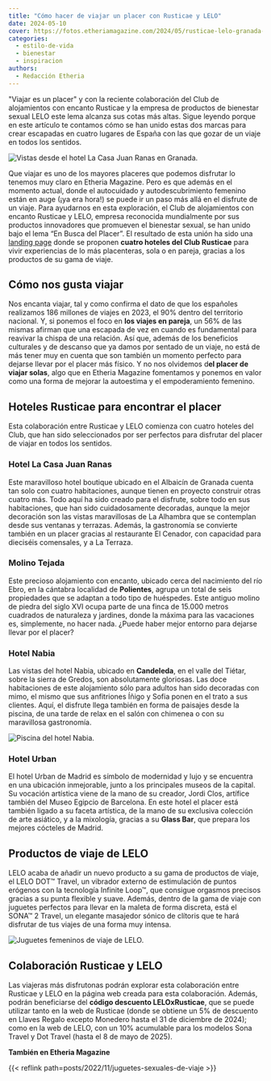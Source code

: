 ```yaml
---
title: "Cómo hacer de viajar un placer con Rusticae y LELO"
date: 2024-05-10
cover: https://fotos.etheriamagazine.com/2024/05/rusticae-lelo-granada-juan-ranas.jpg
categories: 
  - estilo-de-vida
  - bienestar
  - inspiracion
authors: 
  - Redacción Etheria
---
```


"Viajar es un placer" y con la reciente colaboración del Club de alojamientos con 
encanto Rusticae y la empresa de productos de bienestar sexual LELO este lema alcanza 
sus cotas más altas. Sigue leyendo porque en este artículo te contamos cómo se han unido 
estas dos marcas para crear escapadas en cuatro lugares de España con las que gozar de 
un viaje en todos los sentidos. 

![Vistas desde el hotel La Casa Juan Ranas en Granada.](https://fotos.etheriamagazine.com/2024/05/rusticae-lelo-granada-juan-ranas.jpg "Vistas desde el hotel © La Casa Juan Ranas en Granada.")

Que viajar es uno de los mayores placeres que podemos disfrutar lo tenemos muy claro en 
Etheria Magazine. Pero es que además en el momento actual, donde el autocuidado y 
autodescubrimiento femenino están en auge (¡ya era hora!) se puede ir un paso más allá 
en el disfrute de un viaje. Para ayudarnos en esta exploración, el Club de alojamientos 
con encanto Rusticae y LELO, empresa reconocida mundialmente por sus productos 
innovadores que promueven el bienestar sexual, se han unido bajo el lema “En Busca del 
Placer”. El resultado de esta unión ha sido una [landing 
page](https://www.rusticae.es/viajes/en-busca-del-placer-by-lelo-rusticae) donde se 
proponen **cuatro hoteles del Club Rusticae** para vivir experiencias de lo más 
placenteras, sola o en pareja, gracias a los productos de su gama de viaje. 

## Cómo nos gusta viajar

Nos encanta viajar, tal y como confirma el dato de que los españoles realizamos 186 
millones de viajes en 2023, el 90% dentro del territorio nacional. Y, si ponemos el foco 
en **los viajes en pareja**, un 56% de las mismas afirman que una escapada de vez en 
cuando es fundamental para reavivar la chispa de una relación. Así que, además de los 
beneficios culturales y de descanso que ya damos por sentado de un viaje, no está de más 
tener muy en cuenta que son también un momento perfecto para dejarse llevar por el 
placer más físico. Y no nos olvidemos d**el placer de viajar solas**, algo que en 
Etheria Magazine fomentamos y ponemos en valor como una forma de mejorar la autoestima y 
el empoderamiento femenino. 

## Hoteles Rusticae para encontrar el placer

Esta colaboración entre Rusticae y LELO comienza con cuatro hoteles del Club, que han 
sido seleccionados por ser perfectos para disfrutar del placer de viajar en todos los 
sentidos. 

### Hotel La Casa Juan Ranas

Este maravilloso hotel boutique ubicado en el Albaicín de Granada cuenta tan solo con 
cuatro habitaciones, aunque tienen en proyecto construir otras cuatro más. Todo aquí ha 
sido creado para el disfrute, sobre todo en sus habitaciones, que han sido 
cuidadosamente decoradas, aunque la mejor decoración son las vistas maravillosas de La 
Alhambra que se contemplan desde sus ventanas y terrazas. Además, la gastronomía se 
convierte también en un placer gracias al restaurante El Cenador, con capacidad para 
dieciséis comensales, y a La Terraza. 

### Molino Tejada

Este precioso alojamiento con encanto, ubicado cerca del nacimiento del río Ebro, en la 
cántabra localidad de **Polientes**, agrupa un total de seis propiedades que se adaptan 
a todo tipo de huéspedes. Este antiguo molino de piedra del siglo XVI ocupa parte de una 
finca de 15.000 metros cuadrados de naturaleza y jardines, donde la máxima para las 
vacaciones es, simplemente, no hacer nada. ¿Puede haber mejor entorno para dejarse 
llevar por el placer? 

### Hotel Nabia

Las vistas del hotel Nabia, ubicado en **Candeleda**, en el valle del Tiétar, sobre la 
sierra de Gredos, son absolutamente gloriosas. Las doce habitaciones de este alojamiento 
sólo para adultos han sido decoradas con mimo, el mismo que sus anfitriones Íñigo y 
Sofia ponen en el trato a sus clientes. Aquí, el disfrute llega también en forma de 
paisajes desde la piscina, de una tarde de relax en el salón con chimenea o con su 
maravillosa gastronomía. 

![Piscina del hotel Nabia.](https://fotos.etheriamagazine.com/2024/05/Rusticae-lelo-Hotel-Nabia.jpg "Piscina del hotel Nabia. © Hotel Nabia/Rusticae.")

### Hotel Urban

El hotel Urban de Madrid es símbolo de modernidad y lujo y se encuentra en una ubicación 
inmejorable, junto a los principales museos de la capital. Su vocación artística viene 
de la mano de su creador, Jordi Clos, artífice también del Museo Egipcio de Barcelona. 
En este hotel el placer está también ligado a su faceta artística, de la mano de su 
exclusiva colección de arte asiático, y a la mixología, gracias a su **Glass Bar**, que 
prepara los mejores cócteles de Madrid. 

## Productos de viaje de LELO

LELO acaba de añadir un nuevo producto a su gama de productos de viaje, el LELO DOT™ 
Travel, un vibrador externo de estimulación de puntos erógenos con la tecnología 
Infinite Loop™, que consigue orgasmos precisos gracias a su punta flexible y suave. 
Además, dentro de la gama de viaje con juguetes perfectos para llevar en la maleta de 
forma discreta, está el SONA™ 2 Travel, un elegante masajedor sónico de clítoris que te 
hará disfrutar de tus viajes de una forma muy intensa. 

![Juguetes femeninos de viaje de LELO.](https://fotos.etheriamagazine.com/2024/05/rusticae-lelo-habitacion.jpg "Juguetes femeninos de viaje de LELO.")

## Colaboración Rusticae y LELO

Las viajeras más disfrutonas podrán explorar esta colaboración entre Rusticae y LELO en 
la página web creada para esta colaboración. Además, podrán beneficiarse del **código 
descuento LELOxRusticae**, que se puede utilizar tanto en la web de Rusticae (donde se 
obtiene un 5% de descuento en Llaves Regalo excepto Monedero hasta el 31 de diciembre de 
2024); como en la web de LELO, con un 10% acumulable para los modelos Sona Travel y Dot 
Travel (hasta el 8 de mayo de 2025). 

**También en Etheria Magazine** 

{{< reflink path=posts/2022/11/juguetes-sexuales-de-viaje >}}
